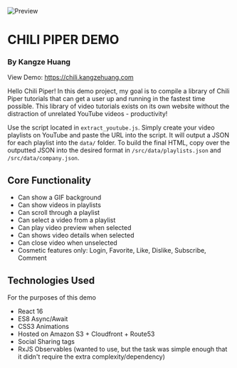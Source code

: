 ![Preview](https://s3.amazonaws.com/kangzes-s3/website-resume/hotleads.png)

# CHILI PIPER DEMO
### By Kangze Huang

View Demo: https://chili.kangzehuang.com

Hello Chili Piper! In this demo project, my goal is to compile a library of Chili Piper tutorials that can get a user up and running in the fastest time possible. This library of video tutorials exists on its own website without the distraction of unrelated YouTube videos - productivity!

Use the script located in `extract_youtube.js`. Simply create your video playlists on YouTube and paste the URL into the script. It will output a JSON for each playlist into the `data/` folder. To build the final HTML, copy over the outputted JSON into the desired format in `/src/data/playlists.json` and `/src/data/company.json`.

## Core Functionality
- Can show a GIF background
- Can show videos in playlists
- Can scroll through a playlist
- Can select a video from a playlist
- Can play video preview when selected
- Can shows video details when selected
- Can close video when unselected
- Cosmetic features only: Login, Favorite, Like, Dislike, Subscribe, Comment

## Technologies Used
For the purposes of this demo
- React 16
- ES8 Async/Await
- CSS3 Animations
- Hosted on Amazon S3 + Cloudfront + Route53
- Social Sharing <meta> tags
- RxJS Observables (wanted to use, but the task was simple enough that it didn't require the extra complexity/dependency)
